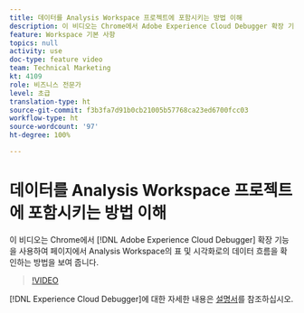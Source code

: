 ```yaml
---
title: 데이터를 Analysis Workspace 프로젝트에 포함시키는 방법 이해
description: 이 비디오는 Chrome에서 Adobe Experience Cloud Debugger 확장 기능을 사용하여 페이지에서 Analysis Workspace의 표 및 시각화로의 데이터 흐름을 확인하는 방법을 보여 줍니다.
feature: Workspace 기본 사항
topics: null
activity: use
doc-type: feature video
team: Technical Marketing
kt: 4109
role: 비즈니스 전문가
level: 초급
translation-type: ht
source-git-commit: f3b3fa7d91b0cb21005b57768ca23ed6700fcc03
workflow-type: ht
source-wordcount: '97'
ht-degree: 100%

---
```



# 데이터를 Analysis Workspace 프로젝트에 포함시키는 방법 이해

이 비디오는 Chrome에서 [!DNL Adobe Experience Cloud Debugger] 확장 기능을 사용하여 페이지에서 Analysis Workspace의 표 및 시각화로의 데이터 흐름을 확인하는 방법을 보여 줍니다.

>[!VIDEO](https://video.tv.adobe.com/v/31072/?quality=12)

[!DNL Experience Cloud Debugger]에 대한 자세한 내용은 [설명서](https://docs.adobe.com/content/help/ko/debugger/using/experience-cloud-debugger.html)를 참조하십시오.
